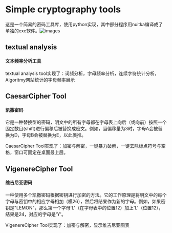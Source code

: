 # Simple cryptography tools

这是一个简易的密码工具库，使用python实现，其中部分程序用nuitka编译成了单独的exe软件。![images](https://github.com/LudwigIrisNebula/Simple-cryptography-tools/blob/main/README_images/background1.png)


## textual analysis
#### 文本频率分析工具

textual analysis tool实现了：词频分析，字母频率分析，连续字符统计分析，Algoritmy网站统计的字母频率展示

## CaesarCipher Tool
#### 凯撒密码

它是一种替换型的密码，明文中的所有字母都在字母表上向后（或向前）按照一个固定数目(shift)进行偏移后被替换成密文。例如，当偏移量为3时，字母A会被替换为D，字母B会被替换为E，以此类推。

CaesarCipher Tool实现了：加密与解密，一键暴力破解，一键去除标点符号与空格，窗口可固定在桌面最上层。

## VigenereCipher Tool
#### 维吉尼亚密码

一种使用多个凯撒密码根据密钥进行加密的方法。它的工作原理是将明文中的每个字母与密钥中的相应字母相加（模26），然后将结果作为新的字母。例如，如果密钥是"LEMON"，那么第一个字母'L'（在字母表中的位置12）加上'L'（位置12），结果是24，对应的字母是'Y'。

VigenereCipher Tool实现了：加密与解密，显示维吉尼亚图表
